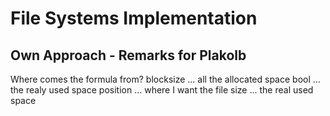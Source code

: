 # File Systems Implementation
## Own Approach - Remarks for Plakolb
Where comes the formula from?
blocksize ... all the allocated space
bool ... the realy used space
position ... where I want the file
size ... the real used space